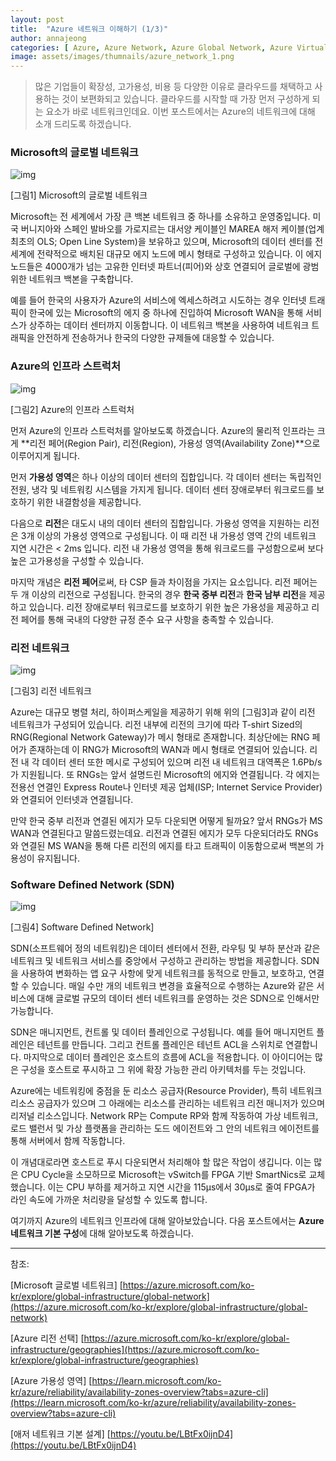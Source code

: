 ```yaml
---
layout: post
title:  "Azure 네트워크 이해하기 (1/3)"
author: annajeong
categories: [ Azure, Azure Network, Azure Global Network, Azure Virtual Network ]
image: assets/images/thumnails/azure_network_1.png
---
```


> 많은 기업들이 확장성, 고가용성, 비용 등 다양한 이유로 클라우드를 채택하고 사용하는 것이 보편화되고 있습니다. 클라우드를 시작할 때 가장 먼저 구성하게 되는 요소가 바로 네트워크인데요. 이번 포스트에서는 Azure의 네트워크에 대해 소개 드리도록 하겠습니다.
> 

### Microsoft의 글로벌 네트워크

![img](https://cdn-images-1.medium.com/max/1200/1*sWIrXsJM9Wm0M98hZwUSIA.png)

[그림1] Microsoft의 글로벌 네트워크

Microsoft는 전 세계에서 가장 큰 백본 네트워크 중 하나를 소유하고 운영중입니다. 미국 버니지아와 스페인 발바오를 가로지르는 대서양 케이블인 MAREA 해저 케이블(업계 최초의 OLS; Open Line System)을 보유하고 있으며, Microsoft의 데이터 센터를 전 세계에 전략적으로 배치된 대규모 에지 노드에 메시 형태로 구성하고 있습니다. 이 에지 노드들은 4000개가 넘는 고유한 인터넷 파트너(피어)와 상호 연결되어 글로벌에 광범위한 네트워크 백본을 구축합니다.

예를 들어 한국의 사용자가 Azure의 서비스에 엑세스하려고 시도하는 경우 인터넷 트래픽이 한국에 있는 Microsoft의 에지 중 하나에 진입하여 Microsoft WAN을 통해 서비스가 상주하는 데이터 센터까지 이동합니다. 이 네트워크 백본을 사용하여 네트워크 트래픽을 안전하게 전송하거나 한국의 다양한 규제들에 대응할 수 있습니다.

### Azure의 인프라 스트럭처

![img](https://cdn-images-1.medium.com/max/1200/1*0HqIK2VFhOhsNC733x5RTA.png)

[그림2] Azure의 인프라 스트럭처

먼저 Azure의 인프라 스트럭처를 알아보도록 하겠습니다. Azure의 물리적 인프라는 크게 **리전 페어(Region Pair), 리전(Region), 가용성 영역(Availability Zone)**으로 이루어지게 됩니다.

먼저 **가용성 영역**은 하나 이상의 데이터 센터의 집합입니다. 각 데이터 센터는 독립적인 전원, 냉각 및 네트워킹 시스템을 가지게 됩니다. 데이터 센터 장애로부터 워크로드를 보호하기 위한 내결함성을 제공합니다.

다음으로 **리전**은 대도시 내의 데이터 센터의 집합입니다. 가용성 영역을 지원하는 리전은 3개 이상의 가용성 영역으로 구성됩니다. 이 때 리전 내 가용성 영역 간의 네트워크 지연 시간은 < 2ms 입니다. 리전 내 가용성 영역을 통해 워크로드를 구성함으로써 보다 높은 고가용성을 구성할 수 있습니다.

마지막 개념은 **리전 페어**로써, 타 CSP 들과 차이점을 가지는 요소입니다. 리전 페어는 두 개 이상의 리전으로 구성됩니다. 한국의 경우 **한국 중부 리전**과 **한국 남부 리전**을 제공하고 있습니다. 리전 장애로부터 워크로드를 보호하기 위한 높은 가용성을 제공하고 리전 페어를 통해 국내의 다양한 규정 준수 요구 사항을 충족할 수 있습니다.

### 리전 네트워크

![img](https://cdn-images-1.medium.com/max/1200/1*Tj7cMO2Rukk8JFXwf32WHg.png)

[그림3] 리전 네트워크

Azure는 대규모 병렬 처리, 하이퍼스케일을 제공하기 위해 위의 [그림3]과 같이 리전 네트워크가 구성되어 있습니다. 리전 내부에 리전의 크기에 따라 T-shirt Sized의 RNG(Regional Network Gateway)가 메시 형태로 존재합니다. 최상단에는 RNG 페어가 존재하는데 이 RNG가 Microsoft의 WAN과 메시 형태로 연결되어 있습니다. 리전 내 각 데이터 센터 또한 메시로 구성되어 있으며 리전 내 네트워크 대역폭은 1.6Pb/s가 지원됩니다. 또 RNGs는 앞서 설명드린 Microsoft의 에지와 연결됩니다. 각 에지는 전용선 연결인 Express Route나 인터넷 제공 업체(ISP; Internet Service Provider)와 연결되어 인터넷과 연결됩니다.

만약 한국 중부 리전과 연결된 에지가 모두 다운되면 어떻게 될까요? 앞서 RNGs가 MS WAN과 연결된다고 말씀드렸는데요. 리전과 연결된 에지가 모두 다운되더라도 RNGs와 연결된 MS WAN을 통해 다른 리전의 에지를 타고 트래픽이 이동함으로써 백본의 가용성이 유지됩니다.

### Software Defined Network (SDN)

![img](https://cdn-images-1.medium.com/max/1200/1*A-mto7pecwr5dxyVye0lWQ.png)

[그림4] Software Defined Network]

SDN(소프트웨어 정의 네트워킹)은 데이터 센터에서 전환, 라우팅 및 부하 분산과 같은 네트워크 및 네트워크 서비스를 중앙에서 구성하고 관리하는 방법을 제공합니다. SDN을 사용하여 변화하는 앱 요구 사항에 맞게 네트워크를 동적으로 만들고, 보호하고, 연결할 수 있습니다. 매일 수만 개의 네트워크 변경을 효율적으로 수행하는 Azure와 같은 서비스에 대해 글로벌 규모의 데이터 센터 네트워크를 운영하는 것은 SDN으로 인해서만 가능합니다.

SDN은 매니지먼트, 컨트롤 및 데이터 플레인으로 구성됩니다. 예를 들어 매니지먼트 플레인은 테넌트를 만듭니다. 그리고 컨트롤 플레인은 테넌트 ACL을 스위치로 연결합니다. 마지막으로 데이터 플레인은 호스트의 흐름에 ACL을 적용합니다. 이 아이디어는 많은 구성을 호스트로 푸시하고 그 위에 확장 가능한 관리 아키텍처를 두는 것입니다.

Azure에는 네트워킹에 중점을 둔 리소스 공급자(Resource Provider), 특히 네트워크 리소스 공급자가 있으며 그 아래에는 리소스를 관리하는 네트워크 리전 매니저가 있으며 리저널 리소스입니다. Network RP는 Compute RP와 함께 작동하여 가상 네트워크, 로드 밸런서 및 가상 플랫폼을 관리하는 도드 에이전트와 그 안의 네트워크 에이전트를 통해 서버에서 함께 작동합니다.

이 개념대로라면 호스트로 푸시 다운되면서 처리해야 할 많은 작업이 생깁니다. 이는 많은 CPU Cycle을 소모하므로 Microsoft는 vSwitch를 FPGA 기반 SmartNics로 교체했습니다. 이는 CPU 부하를 제거하고 지연 시간을 115μs에서 30μs로 줄여 FPGA가 라인 속도에 가까운 처리량을 달성할 수 있도록 합니다.

여기까지 Azure의 네트워크 인프라에 대해 알아보았습니다. 다음 포스트에서는 **Azure 네트워크 기본 구성**에 대해 알아보도록 하겠습니다.

---

참조:

[Microsoft 글로벌 네트워크] [https://azure.microsoft.com/ko-kr/explore/global-infrastructure/global-network](https://azure.microsoft.com/ko-kr/explore/global-infrastructure/global-network)

[Azure 리전 선택] [https://azure.microsoft.com/ko-kr/explore/global-infrastructure/geographies](https://azure.microsoft.com/ko-kr/explore/global-infrastructure/geographies)

[Azure 가용성 영역] [https://learn.microsoft.com/ko-kr/azure/reliability/availability-zones-overview?tabs=azure-cli](https://learn.microsoft.com/ko-kr/azure/reliability/availability-zones-overview?tabs=azure-cli)

[애저 네트워크 기본 설계] [https://youtu.be/LBtFx0ijnD4](https://youtu.be/LBtFx0ijnD4)
